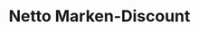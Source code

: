 ---
title: "Netto Marken-Discount"
url: /halle-saale/netto-marken-discount-beesener-strasse/
shop: Supermarkt
---